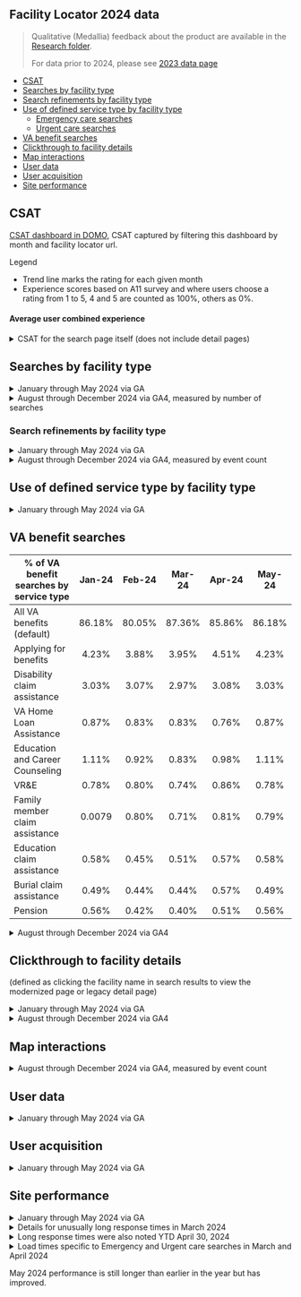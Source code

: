 ## Facility Locator 2024 data

> Qualitative (Medallia) feedback about the product are available in the [Research folder](https://github.com/department-of-veterans-affairs/va.gov-team/blob/master/products/facilities/facility-locator/research/2024-medallia-feedback.md).
> 
> For data prior to 2024, please see [2023 data page](https://github.com/department-of-veterans-affairs/va.gov-team/blob/master/products/facilities/facility-locator/analytics/2023_data.md)

- [CSAT](#csat)
- [Searches by facility type ](#searches-by-facility-type)
- [Search refinements by facility type](#search-refinements-by-facility-type)
- [Use of defined service type by facility type](#use-of-defined-service-type-by-facility-type)
  - [Emergency care searches](#emergency-care-searches)
  - [Urgent care searches](#urgent-care-searches)
- [VA benefit searches](#va-benefit-searches)
- [Clickthrough to facility details](#clickthrough-to-facility-details)
- [Map interactions](#map-interactions)
- [User data](#user-data)
- [User acquisition](#user-acquisition)
- [Site performance](#site-performance)

## CSAT 
[CSAT dashboard in DOMO](https://va-gov.domo.com/page/1545882322), CSAT captured by filtering this dashboard by month and facility locator url. 

Legend 
- Trend line marks the rating for each given month
- Experience scores based on A11 survey and where users choose a rating from 1 to 5, 4 and 5 are counted as 100%, others as 0%. 

#### Average user combined experience

<details>
	<summary> CSAT for the search page itself (does not include detail pages) </summary>


![image](https://github.com/user-attachments/assets/f2e13eae-7659-43fa-b803-e2334d485062)

</details>

## Searches by facility type 

<details>
<summary>January through May 2024 via GA </summary>

[GA link](https://analytics.google.com/analytics/web/#/report/content-site-search-search-terms/a50123418w177519031p184317761/_u.date00=20230401&_u.date01=20230630&explorer-graphOptions.selected=analytics.nthMonth&explorer-table.plotKeys=%5B%5D&explorer-table.rowCount=50/)

| Searches by facility type 	|	Jan-24	|	Feb-24	|	Mar-24	|	Apr-24	|	May-24 | 
| ---	|:---: 		|	:---: 	|	:---: 	|	:---: 	|	:---: 
|  Total unique searches 	|	 645,092 	|	 580,115 	|	 664,288 	|	 592,550 	|	 596,041 
|  VA health 	|	 333,684 	|	 303,775 	|	 311,695 	|	 318,284 	|	320,722
|  Urgent care 	|	 93,947 	|	 82,332 	|	 135,452 	|	 79,803 	|	80,218
|  VA benefits 	|	 73,573 	|	 65,155 	|	 65,340 	|	 66,024 	|	64,972
|  Provider 	|	 42,974 	|	 39,499 	|	 43,368 	|	 39,608 	|	37,368
|  Vet Center 	|	 29,455 	|	 26,604 	|	 27,528 	|	 27,208 	|	27,305
|  Emergency care  	|	 32,443 	|	 29,646 	|	 39,077 	|	 30,390 	|	31,435
|  Pharmacy 	|	 29,959 	|	 25,313 	|	 32,868 	|	 23,499 	|	23,356
| VA cemetery 	|	 8,122 	|	 6,979 	|	 8,308 	|	 7,098 	|	9,934


| % Searches by facility type 	|	Jan-24	|	Feb-24	|	Mar-24	|	Apr-24	|	May-24
| ---	|:---: 		|	:---: 	|	:---: 	|	:---: 	|	:---: 
| VA health	|	51.73%	|	52.36%	|	46.92%	|	53.71%	|	53.81%
| Urgent care	|	14.56%	|	14.19%	|	20.39%	|	13.47%	|	13.46%
| VA benefits	|	11.41%	|	11.23%	|	9.84%	|	11.14%	|	10.90%
| Provider	|	6.66%	|	6.81%	|	6.53%	|	6.68%	|	6.27%
| Vet Center	|	4.57%	|	4.59%	|	4.14%	|	4.59%	|	4.58%
| Emergency care 	|	5.03%	|	5.11%	|	5.88%	|	5.13%	|	5.27%
| Pharmacy	|	4.64%	|	4.36%	|	4.95%	|	3.97%	|	3.92%
| VA cemetery	|	1.26%	|	1.20%	|	1.25%	|	1.20%	|	1.67%

</details>

<details>
<summary> August through December 2024 via GA4, measured by number of searches </summary>

| Search volume by facility type | Aug-24 |	Sep-24	| Oct-24 | Nov-24 | Dec-24	|
| :---: | :---: | :---: |:---: | :---: | :---: | 
| total	| 2,155,300 	| 2,203,964 	| 2,267,467 	|  2,022,348 | 2,053,133|
| benefits	| 219,153 	|	 169,065 	|	 165,709 	|	 134,366 	|	 129,107 	|
| cemetery	 | 33,049 	|	 32,818 	|	 33,126 	|	 38,092 	|	 33,093 	|
| emergency_care|	 116,007 	|	 147,366 	|	 151,463 	|	 138,970 	|	 173,034 	|
| health	|	 978,934 	|	 1,004,298 	|	 1,057,932 	|	 935,807 	|	 843,178 	|
| pharmacy	|	 74,906 	|	 114,821 	|	 102,721 	|	 99,140 	|	 104,397 	|
| provider	|	 288,655 	|	 283,075 	|	 285,611 	|	 224,242 	|	 229,623 	|
| urgent_care	|	 364,421 	|	 379,753 	|	 392,121 	|	 371,733 	|	 467,029 	|
| vet_center	|	 80,142 	|	 72,708 	|	 78,668 	|	 79,916 	|	 73,626 	|

| % Searches by facility type | Aug-24	|	Sep-24	|	Oct-24	|	Nov-24	|	Dec-24	|
| :---: | :---: | :---: |:---: | :---: | :---: | 
|	benefits	|	10%	|	8%	|	7%	|	7%	|	6%	|
|	cemetery	|	2%	|	1%	|	1%	|	2%	|	2%	|
|	emergency_care	|	5%	|	7%	|	7%	|	7%	|	8%	|
|	health	|	45%	|	46%	|	47%	|	46%	|	41%	|
|	pharmacy	|	3%	|	11%	|	5%	|	5%	|	5%	|
|	provider	|	13%	|	13%	|	13%	|	11%	|	11%	|
|	urgent_care	|	17%	|	17%	|	17%	|	18%	|	23%	|
|	vet_center	|	4%	|	3%	|	3%	|	4%	|	4%	|


</details>

### Search refinements by facility type
<details>
<summary>January through May 2024 via GA </summary>
	
[GA link](https://analytics.google.com/analytics/web/#/report/content-site-search-search-terms/a50123418w177519031p184317761/_u.date00=20230401&_u.date01=20230630&explorer-graphOptions.selected=analytics.nthMonth&explorer-table.plotKeys=%5B%5D&explorer-table.rowCount=50/)

|	% Search refinements by facility type 	|	Jan-24	|	Feb-24	|	Mar-24	|	Apr-24	|	May-24
|	--- | :---: | :---: | :---: | :---: | :---: | 
|	Average	|	5.46%	|	5.34%	|	5.72%	|	5.14%	|	5.05%
|	VA health	|	2.67%	|	2.55%	|	2.64%	|	2.46%	|	2.42%
|	Urgent care	|	10.23%	|	10.36%	|	8.62%	|	10.17%	|	10.10%
|	VA benefits	|	5.34%	|	5.27%	|	5.57%	|	5.34%	|	5.32%
|	Provider	|	5.58%	|	5.09%	|	5.89%	|	4.87%	|	4.78%
|	Vet Center	|	13.68%	|	13.81%	|	13.83%	|	13.91%	|	13.21%
|	Emergency care 	|	11.84%	|	11.89%	|	12.46%	|	11.17%	|	11.17%
|	Pharmacy	|	13.41%	|	13.61%	|	13.84%	|	13.66%	|	13.58%
|	VA cemetery	|	5.65%	|	5.75%	|	6.37%	|	6.30%	|	4.07%

</details>

<details>
<summary> August through December 2024 via GA4, measured by event count</summary>


|	VA facility type|  Action	|	Aug-24	|	Sep-24	|	Oct-24	|	Nov-24	|	Dec-24	|
|	---	|	:---:	|	:---:	|	:---:	|	:---:	|	:---:	|:---:	|
|	(not set)	|	search	|	fl-search	|	 12,819 	|	 10,883 	|	 19,306 	|	 17,154 	|	 11,527 |
|	benefits	|	search	|	fl-search	|	 116,089 	|	 109,448 	|	 73,080 	|	 64,470 	|	 76,308 |
|	benefits	|	change	|	fl-search	|	 85,807 	|	 67,822 	|	 69,482 	|	 60,843 	|	 58,784 |
|	cemetery	|	search	|	fl-search	|	 35,509 	|	 13,278 	|	 42,335 	|	 23,854 	|	 25,579 |
|	cemetery	|	change	|	fl-search	|	 12,079 	|	 7,189 	|	 9,377 	|	 9,986 	|	 9,036 |
|	emergency_care	|	search	|	fl-search	|	 116,242 	|	 149,751 	|	 130,598 	|	 129,676 	|	 140,683 |
|	emergency_care	|	change	|	fl-search	|	 49,161 	|	 48,545 	|	 52,262 	|	 48,515 	|	 56,631 |
|	health	|	change	|	fl-search	|	 489,259 	|	 493,350 	|	 543,091 	|	 467,094 	|	 435,732 |
|	health	|	search	|	fl-search	|	 394,690 	|	 530,952 	|	 512,964 	|	 420,268 	|	 309,500 |
|	pharmacy	|	search	|	fl-search	|	 65,207 	|	 61,454 	|	 64,591 	|	 55,308 	|	 48,883 |
|	pharmacy	|	change	|	fl-search	|	 27,208 	|	 45,900 	|	 37,876 	|	 31,146 	|	 33,051 |
|	urgent_care	|	search	|	fl-search	|	 271,898 	|	 235,744 	|	 306,825 	|	 258,556 	|	 257,478| 
|	urgent_care	|	change	|	fl-search	|	 110,434 	|	 107,452 	|	 111,263 	|	 110,367 	|	 128,202 |
|	vet_center	|	search	|	fl-search	|	 40,211 	|	 40,395 	|	 43,933 	|	 33,725 	|	 116,026 |
|	vet_center	|	change	|	fl-search	|	 30,468 	|	 28,377 	|	 30,990 	|	 25,366 	|	 28,256 |



|	Community care provider Action	|	Aug-24	|	Sep-24	|	Oct-24	|	Nov-24	|	Dec-24	|
|	:---:	|	:---:	|	:---:	|	:---:	|	:---:	|	:---:	|
|	total	|	401,579	|	368,033	|	385,867	|	344,452	|	255,083	|
|	search	|	275,374	|	251,545	|	274,512	|	220,709	|	134,843	|
|	change	|	126,205	|	116,488	|	111,355	|	123,743	|	120,240	|

</details>
 
## Use of defined service type by facility type

<details>
<summary>January through May 2024 via GA </summary>
	
|	% of VA health searches by service type 	|	Jan-24	|	Feb-24	|	Mar-24 | Apr-24 | May 2024 | Average YTD
|	--- | :---: | :---: | :---: | :---: | :---: | :---: | 
|	All VA health (default)	|	85.03%	|	85.48%	|	85.99%	|	84.21%	|	81.98%	|	84.54%
|	Primary care	|	4.93%	|	4.88%	|	4.81%	|	5.32%	|	5.66%	|	5.12%
|	Dental services	|	3.28%	|	2.00%	|	2.80%	|	3.54%	|	4.64%	|	3.25%
|	Mental health	|	1.65%	|	1.70%	|	1.65%	|	1.83%	|	2.37%	|	1.84%
|	Audiology	|	0.94%	|	0.92%	|	0.86%	|	0.95%	|	0.95%	|	0.92%
|	Optometry	|	0.79%	|	0.82%	|	0.75%	|	0.79%	|	1.06%	|	0.84%
|	Orthopedics	|	0.38%	|	0.40%	|	0.37%	|	0.44%	|	0.42%	|	0.40%
|	Dermatology	|	0.30%	|	0.30%	|	0.29%	|	0.32%	|	0.32%	|	0.31%
|	Podiatry	|	0.28%	|	0.31%	|	0.32%	|	0.33%	|	0.33%	|	0.31%
|	Dermatology	|	0.30%	|	0.30%	|	0.29%	|	0.32%	|	0.32%	|	0.31%
|	Women's Health	|	0.26%	|	0.26%	|	0.26%	|	0.27%	|	0.25%	|	0.26%
|	Cardiology	|	0.23%	|	0.25%	|	0.25%	|	0.18%	|	0.28%	|	0.24%
|	Ophthalmology	|	0.23%	|	0.24%	|	0.21%	|	0.25%	|	0.30%	|	0.25%
|	Urology	|	0.21%	|	0.21%	|	0.19%	|	0.20%	|	0.20%	|	0.20%
|	Caregiver Support	|	0.19%	|	0.18%	|	0.17%	|	0.21%	|	0.22%	|	0.19%
|	COVID-19 Vaccine	|	0.37%	|	0.19%	|	0.16%	|	0.115	|	0.10%	|	2.46%
|	Emergency Care	|	0.17%	|	0.19%	|	0.18%	|	0.19%	|	0.19%	|	0.18%
|	Gastroenterology	|	0.16%	|	0.17%	|	0.16%	|	0.17%	|	0.16%	|	0.16%
|	Urgent Care	|	0.13%	|	0.12%	|	0.12%	|	0.12%	|	0.13%	|	0.12%
|	Gynecology	|	0.10%	|	0.09%	|	0.08%	|	0.09%	|	0.08%	|	0.09%
|	Nutrition	|	0.06%	|	0.07%	|	0.07%	|	0.07%	|	0.07%	|	0.07%

 
---

### Emergency care searches 	

|	% of emergency care searches by service type 	|	Jan-24	|	Feb-24	|	Mar-24 | Apr-24 | May-24
|	--- | :---: | :---: | :---: | :---: | :---: | 
|	All emergency care (default)	|	91.01%	|	90.53%	|	92.01%	|	90.67%	|	90.91%
|	NonVA emergency care	|	5.50%	|	5.64%	|	4.48%	|	3.21%	|	3.11%
|	VA emergency care	|	2.92%	|	3.09%	|	2.85%	|	5.42%	|	5.28%

---

### Urgent care searches 
       
|	% of urgent care searches by service type 	|	Jan-24	|	Feb-24	|	Mar-24 | Apr-24 | May -24
|	--- | :---: | :---: | :---: | :---: | :---: | 
|	All urgent care (default)	|	86.89%	|	86.92%	|	89.97%	|	86.73%	|	87.59%
|	NonVA urgent care	|	10.31%	|	10.32%	|	7.19%	|	10.40%	|	9.52%
|	VA urgent care	|	2.05%	|	2.04%	|	2.20%	|	2.16%	|	2.17%

---

### Community care searches 

|	Facility service type 	| Aug-24	|	Sep-24	|	Oct-24	|	Nov-24	|	Dec-24	| total |
|	---	| :---:	|	:---:	|	:---:	|	:---:	|:---:	|:---:	|
|	Chiropractor	|	 3,661 	|	 19,805 	|	 10,333 	|	 50,588 	|	 4,922 	|	 89,309 	|
|	253Z00000X (In Home Supportive Care)	|	 30,384 	|	 5,690 	|	 27,031 	|	 4,460 	|	 2,399 	|	 69,964 	|
|	Dentist	|	 7,412 	|	 6,585 	|	 9,565 	|	 27,092 	|	 5,600 	|	 56,254 	|
|	In Home Supportive Care	|	 19,959 	|	 2,861 	|	 17,283 	|	 8,304 	|	 4,522 	|	 52,929 	|
|	Clinic/Center - Primary Care	|	 15,193 	|	 11,101 	|	 9,843 	|	 6,674 	|	 9,782 	|	 52,593 	|
|	Massage Therapist	|	 18,513 	|	 12,395 	|	 7,846 	|	 6,336 	|	 7,353 	|	 52,443 	|
|	Dentist - General Practice	|	 4,921 	|	 7,105 	|	 7,442 	|	 5,813 	|	 3,384 	|	 28,665 	|
|	Counselor - Mental Health	|	 3,324 	|	 2,154 	|	 16,515 	|	 3,384 	|	 2,186 	|	 27,563 	|
|	Optometrist	|	 5,905 	|	 3,784 	|	 9,534 	|	 2,985 	|	 4,614 	|	 26,822 	|
|	Home Health	|	 10,766 	|	 2,922 	|	 8,457 	|	 3,014 	|	 585 	|	 25,744 	|
|	261QP2300X (Clinic/Center Primary care)	|	 2,830 	|	 17,375 	|	 339 	|	 523 	|	 1,692 	|	 22,759 	|
|	Nurse Practitioner - Primary Care	|	 7,813 	|	 6,028 	|	 3,414 	|	 3,168 	|	 2,153 	|	 22,576 	|
|	225700000X (Massage Therapist)	|	 2,368 	|	 17,128 	|	 369 	|	 800 	|	 1,230 	|	 21,895 	|
|	Acupuncturist	|	 4,768 	|	 2,924 	|	 431 	|	 2,798 	|	 6,304 	|	 17,225 	|
|	Dentist - Dental Public Health	|	 2,615 	|	 3,600 	|	 4,462 	|	 3,936 	|	 2,276 	|	 16,889 	|
|	Clinic/Center - Urgent Care	|	 3,075 	|	 2,337 	|	 2,584 	|	 7,226 	|	 1,384 	|	 16,606 	|
|	111N00000X (Chiropractor)	|	 954 	|	 6,396 	|	 1,784 	|	 1,814 	|	 5,044 	|	 15,992 	|
|	Family Medicine	|	 4,153 	|	 1,231 	|	 2,769 	|	 4,676 	|	 2,675 	|	 15,504 	|
|	Physical Therapist	|	 3,354 	|	 1,292 	|	 4,399 	|	 3,077 	|	 2,461 	|	 14,583 	|
|	General Practice	|	 5,168 	|	 4,029 	|	 2,583 	|	 1,169 	|	 400 	|	 13,349 	|

</details>


## VA benefit searches

|	% of VA benefit searches by service type 	|	Jan-24	|	Feb-24	|	Mar-24	|	Apr-24	|	May-24
|	--- | :---: | :---: | :---: | :---: | :---: | 
|	All VA benefits (default)	|	86.18%	|	80.05%	|	87.36%	|	85.86%	|	86.18%
|	Applying for benefits	|	4.23%	|	3.88%	|	3.95%	|	4.51%	|	4.23%
|	Disability claim assistance	|	3.03%	|	3.07%	|	2.97%	|	3.08%	|	3.03%
|	VA Home Loan Assistance	|	0.87%	|	0.83%	|	0.83%	|	0.76%	|	0.87%
|	Education and Career Counseling	|	1.11%	|	0.92%	|	0.83%	|	0.98%	|	1.11%
|	VR&E	|	0.78%	|	0.80%	|	0.74%	|	0.86%	|	0.78%
|	Family member claim assistance	|	0.0079	|	0.80%	|	0.71%	|	0.81%	|	0.79%
|	Education claim assistance	|	0.58%	|	0.45%	|	0.51%	|	0.57%	|	0.58%
|	Burial claim assistance	|	0.49%	|	0.44%	|	0.44%	|	0.57%	|	0.49%
|	Pension	|	0.56%	|	0.42%	|	0.40%	|	0.51%	|	0.56%

</details>

<details>
<summary>August through December 2024 via GA4 </summary>

reported by events for fl-search = _fl-search_ + action = _search_ 

Note: Service type filter is not available for VA cemetery or Vet Center searches
	
| Facility type | service type | Aug-24 (# of searches) | Sep-24 (# of searches) | Oct-24 (# of searches) | Nov-24 (# of searches) | Dec-24 (# of searches)	|
|--- |--- | :---: | :---: |:---: | :---: | :---: | 
|	health	|		|	325178	|	327881	|	378067	|	335301	|	301360	|
|	health	|	(not set)	|	33318	|	46000	|	22469	|	25315	|	14848	|
|	health	|	Audiology	|	6844	|	11596	|	10520	|	5730	|	5523	|
|	health	|	Cardiology	|	1780	|	2081	|	3624	|	1459	|	2252	|
|	health	|	CaregiverSupport	|	2648	|	1905	|	1842	|	2335	|	2258	|
|	health	|	Covid19Vaccine	|	1723	|	9539	|	6662	|	1434	|	1154	|
|	health	|	Dental	|	30001	|	33471	|	25465	|	33163	|	26639	|
|	health	|	DentalServices	|	3196	|	3651	|	4543	|	4692	|	2444	|
|	health	|	Dermatology	|	2416	|	910	|	1442	|	2459	|	2354	|
|	health	|	EmergencyCare	|	3241	|	6499	|	4452	|	3735	|	3878	|
|	health	|	Gastroenterology	|	1575	|	1007	|	1560	|	1063	|	732	|
|	health	|	Gynecology	|	1274	|	697	|	628	|	920	|	184	|
|	health	|	MentalHealth	|	6216	|	10050	|	8891	|	6479	|	4751	|
|	health	|	MentalHealthCare	|	1366	|	532	|	739	|	1558	|	447	|
|	health	|	Nutrition	|	732	|	1235	|	467	|	181	|	295	|
|	health	|	Ophthalmology	|	2178	|	2069	|	1749	|	1062	|	1767	|
|	health	|	Optometry	|	5003	|	8727	|	6084	|	4698	|	3247	|
|	health	|	Orthopedics	|	2370	|	2581	|	3006	|	6223	|	3398	|
|	health	|	Podiatry	|	2176	|	1393	|	1488	|	1354	|	2494	|
|	health	|	PrimaryCare	|	32149	|	35410	|	32869	|	31913	|	27156	|
|	health	|	UrgentCare	|	4320	|	2584	|	2933	|	3307	|	2359	|
|	health	|	Urology	|	2315	|	1510	|	2252	|	873	|	1872	|
|	health	|	WomensHealth	|	843	|	1005	|	1368	|	607	|	616	|
|	health	|	allVAhealthservices	|	1438	|	1501	|	1533	|	1344	|	1472	|



---

| Facility type | service type | Aug-24 (# of searches) | Sep-24 (# of searches) | Oct-24 (# of searches) | Nov-24 (# of searches) | Dec-24 (# of searches)	|
|--- |--- | :---: | :---: |:---: | :---: | :---: | 
|	benefits	|		|	58168	|	66012	|	74503	|	59659	|	61423	|
|	benefits	|	(not set)	|	13107	|	16464	|	18874	|	11643	|	10414	|
|	benefits	|	ApplyingForBenefits	|	19201	|	5082	|	0	|	0	|	0	|
|	benefits	|	BurialClaimAssistance	|	1175	|	592	|	0	|	0	|	0	|
|	benefits	|	DisabilityClaimAssistance	|	17776	|	3864	|	0	|	0	|	0	|
|	benefits	|	EducationAndCareerCounseling	|	2336	|	777	|	0	|	0	|	0	|
|	benefits	|	EducationClaimAssistance	|	2271	|	426	|	0	|	0	|	0	|
|	benefits	|	FamilyMemberClaimAssistance	|	3910	|	1383	|	59	|	0	|	0	|
|	benefits	|	HomelessAssistance	|	1469	|	131	|	0	|	0	|	0	|
|	benefits	|	InsuranceClaimAssistanceAndFinancialCounseling	|	589	|	218	|	0	|	0	|	0	|
|	benefits	|	IntegratedDisabilityEvaluationSystemAssistance	|	511	|	70	|	0	|	0	|	0	|
|	benefits	|	Pensions	|	2327	|	1007	|	0	|	0	|	0	|
|	benefits	|	PreDischargeClaimAssistance	|	178	|	43	|	0	|	0	|	0	|
|	benefits	|	TransitionAssistance	|	346	|	95	|	0	|	0	|	0	|
|	benefits	|	UpdatingDirectDepositInformation	|	1125	|	465	|	0	|	0	|	0	|
|	benefits	|	VAHomeLoanAssistance	|	3879	|	1149	|	0	|	0	|	0	|
|	benefits	|	VocationalRehabilitationAndEmploymentAssistance	|	2249	|	709	|	9	|	0	|	0	|
|	benefits	|	eBenefitsRegistrationAssistance	|	2698	|	218	|	0	|	0	|	0	|



---

| Facility type | service type | Aug-24 (# of searches) | Sep-24 (# of searches) | Oct-24 (# of searches) | Nov-24 (# of searches) | Dec-24 (# of searches)	|
|--- |--- | :---: | :---: |:---: | :---: | :---: | 
|	emergency_care	|		|	58674	|	87783	|	89905	|	83381	|	108590	|
|	emergency_care	|	(not set)	|	1311	|	2475	|	1954	|	1972	|	2727	|
|	emergency_care	|	AllEmergencyCare	|	3184	|	2337	|	4085	|	3040	|	3271	|
|	emergency_care	|	EmergencyCare	|	8530	|	7760	|	6487	|	6122	|	8121	|
|	emergency_care	|	NonVAEmergencyCare	|	4006	|	4392	|	4575	|	2568	|	2683	|

---

| Facility type | service type | Aug-24 (# of searches) | Sep-24 (# of searches) | Oct-24 (# of searches) | Nov-24 (# of searches) | Dec-24 (# of searches)	|
|--- |--- | :---: | :---: |:---: | :---: | :---: | 
|	urgent_care	|		|	201798	|	217326	|	228102	|	223917	|	292411	|
|	urgent_care	|	(not set)	|	2550	|	2651	|	5133	|	2989	|	3657	|
|	urgent_care	|	AllUrgentCare	|	10617	|	9283	|	7089	|	9474	|	11045	|
|	urgent_care	|	NonVAUrgentCare	|	20258	|	30463	|	30380	|	24928	|	28950	|
|	urgent_care	|	UrgentCare	|	12387	|	10128	|	10212	|	5706	|	8856	|

</details>

 
 ## Clickthrough to facility details
(defined as clicking the facility name in search results to view the modernized page or legacy detail page)

<details>
<summary>January through May 2024 via GA </summary>

[GA link](https://analytics.google.com/analytics/web/#/report/conversions-goals-uri/a50123418w177519031p184317761/_u.date00=20230701&_u.date01=20230930&explorer_goaloption_ALL-table.plotKeys=%5B%5D&explorer_goaloption_ALL-table.rowCount=250/)

|	Clickthrough to facility details	|	Jan-24	|	Feb-24	|	Mar-24	|	Apr-24	|	May-24
|	--- | :---: | :---: | :---: | :---: | :---: | 
|	Total # unique searches	|	 645,092 	|	 580,115 	|	 664,288 	|	 592,550 	|	 596,041 
|	Total facility detail pages viewed	|	 60,762 	|	 50,549 	|	 52,247 	|	49,247	|	45,020
|	VA health	|	 36,317 	|	 29,392 	|	 30,481 	|	27,270	|	22,022
|	VA benefits	|	 20,686 	|	 17,913 	|	 18,116 	|	18,721	|	18,084
|	Vet Center	|	 222 	|	 174 	|	 159 	|	207	|	70
|	VA cemetery	|	 3,537 	|	 3,069 	|	 3,491 	|	3,049	|	4,845

</details>

<details>
<summary> August through December 2024 via GA4 </summary>


|	Search results click	|	Aug-24	|	Sep-24	|	Oct-24	|	Nov-24	|	Dec-24	|
| :---: | :---: | :---: |:---: | :---: | :---: | 
| VA health facility | 223,324 | 213,763 | 202,941 | 174,841 | 168,693| 
| VA benefit facility | 20,877 | 17,739 | 17,646 | 14,697 | 13,558 
| VA cemetery | 3,688 | 2,488 | 3,443 | 3,746 | 3,626 | 

</details>

## Map interactions

<details>
<summary> August through December 2024 via GA4, measured by event count</summary>

| Event | Aug-24|Sep-24	|Oct-24	|Nov-24	|Dec-24	|
|--- |:---: | :---: | :---: |:---: | :---: | 
|	facility_locator_map - fl search - search 	|	930,619	|	915,124	|	965,699	|	877,062	|	869,963	|
|	facility_locator_map - fl search - change	|	930,619	|	915,124	|	965,699	|	877,062	|	869,963	|
|	fl-map-zoom in	|	253,240	|	229,473	|	224,706	|	171,241	|	166,078	|
|	fl-map-zoom out	|	185,233	|	159,437	|	163,834	|	139,855	|	130,722	|
|	fl-map pin click	|	29,512	|	29,823	|	35,600	|	28,039	|	30,283	|

 </details>
	 
## User data
<details>
<summary>January through May 2024 via GA </summary>

[GA link](https://analytics.google.com/analytics/web/#/report/visitors-mobile-overview/a50123418w177519031p184317761/_u.date00=20230401&_u.date01=20230630&explorer-graphOptions.selected=analytics.nthMonth&explorer-table.plotKeys=%5B%5D&explorer-table.rowCount=50/)

|	User numbers	|	Jan-24	|	Feb-24	|	Mar-24	|	Apr-24	|	May-24
|	--- | :---: | :---: | :---: | :---: | :---: | 
|	Total Users  	|	 484,829 	|	 437,298 	|	 497,203 	|	439,787	|	445,448
|	New Users	|	 276,781 	|	 250,820 	|	 286,457 	|	256,879	|	260,497
|	Sessions	|	 781,995 	|	 712,491 	|	 793,188 	|	731,210	|	737,586
											
|	Device	|	Jan-24	|	Feb-24	|	Mar-24	|	Apr-24	|	May-24
|	--- | :---: | :---: | :---: | :---: | :---: | 
|	Desktop users	|	51.79%	|	50.8%	|	50.52%	|	51.82%	|	49.66%
|	Mobile users	|	46.60%	|	47.6%	|	47.82%	|	46.71%	|	48.86%
|	Tablet users	|	1.61%	|	1.6%	|	1.67%	|	1.47%	|	1.48%

</details>

	
## User acquisition 
<details>
<summary>January through May 2024 via GA </summary>
	
[GA link](https://analytics.google.com/analytics/web/#/report/trafficsources-overview/a50123418w177519031p184317761/_u.date00=20230401&_u.date01=20230630&_.goalOption=ALL/)

|	User acquisition	|	Jan-24	|	Feb-24	|	Mar-24	|	Apr-24	|	May-24
|	--- | :---: | :---: | :---: | :---: | :---: | 
|	Organic search	|	46.90%	|	46.7%	|	42.60%	|	45.20%	|	44.40%
|	Direct	|	38.10%	|	40.4%	|	43.50%	|	41.90%	|	41.20%
|	Referral	|	9.70%	|	9.0%	|	9.20%	|	8.30%	|	8.70%
|	Other	|	2.50%	|	1.4%	|	2%	|	2.30%	|	3.40%
|	Paid search 	|	0.80%	|	0.98%	|	1%	|	1.20%	|	1%
|	Social 	|	0.40%	|	0.32%	|	0.30%	|	0.30%	|	0.50%
|	Email	|	1.50%	|	1.1%	|	1.30%	|	0.70%	|	0.70%

</details>

## Site performance 

<details>
<summary>January through May 2024 via GA </summary>
	
[GA link](https://analytics.google.com/analytics/web/#/report/content-site-speed-overview/a50123418w177519031p184317761/_u.date00=20230401&_u.date01=20230630/)

|	Site performance 	|	Jan-24	|	Feb-24	|	Mar-24	|	Apr-24	|	May-24
|	--- | :---: | :---: | :---: | :---: | :---: | 
|	Average page load time (sec)	|	3.72	|	3.74	|	6.52	|	5.76	|	4.86

</details>

<details>
	<summary> Details for unusually long response times in March 2024  </summary>

 The average load time in the month of March was negatively impacted by two known events which caused unusually long response times. 

![image](https://github.com/department-of-veterans-affairs/va.gov-team/assets/55411834/6a6aa665-176f-4907-a41e-a7a1ace3d5b1)

![image](https://github.com/department-of-veterans-affairs/va.gov-team/assets/55411834/d1ef0862-5cff-49bb-aa0c-42993f36d134)

</details>

<details>
	<summary> Long response times were also noted YTD April 30, 2024  </summary>

Longer load times were disproportionately seen in Emergency care, Urgent care and Community care specialty code 101YM0800X (Counselor, Mental health).

Emergency care searches 
- March page load average = 19.91 sec 
- April page load average = 21.72 sec

Urgent care searches 
- March page load average = 5.12 sec 
- April page load average = 10.25 sec
  
Community care specialty code 101YM0800X 
- March page load average = 23.67 sec, due to a single day of poor performance on March 12 when the load time was 271.24 seconds.
- April page load average = 3.56 sec.

- Performance improved in mid to late April. We await May data before assessing trends.
</details>

<details>
<summary> Load times specific to Emergency and Urgent care searches in March and April 2024  </summary>

![image](https://github.com/department-of-veterans-affairs/va.gov-team/assets/55411834/d4d05b3c-1f80-4b6a-b42b-e3dbffe7a20c)

![image](https://github.com/department-of-veterans-affairs/va.gov-team/assets/55411834/acbea887-7f86-4deb-bdd5-b47a563044b8)

![image](https://github.com/department-of-veterans-affairs/va.gov-team/assets/55411834/0be9e5f4-460a-488e-b726-5f16eeabe513)

![image](https://github.com/department-of-veterans-affairs/va.gov-team/assets/55411834/9accb5c2-cf6e-4b62-85ff-ad2493a8e8ee)

</details>

May 2024 performance is still longer than earlier in the year but has improved. 



